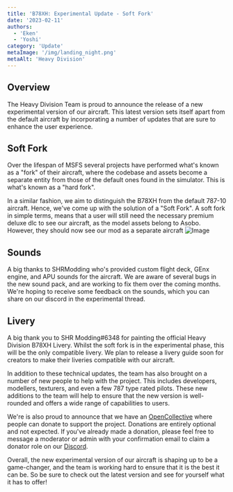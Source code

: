```yaml
---
title: 'B78XH: Experimental Update - Soft Fork'
date: '2023-02-11'
authors:
  - 'Eken'
  - 'Yoshi'
category: 'Update'
metaImage: '/img/landing_night.png'
metaAlt: 'Heavy Division'
---
```

## Overview 
The Heavy Division Team is proud to announce the release of a new experimental version of our aircraft. 
This latest version sets itself apart from the default aircraft by incorporating a number of updates that are sure 
to enhance the user experience.

## Soft Fork 
Over the lifespan of MSFS several projects have performed what's known as a "fork" of their aircraft,
where the codebase and assets become a separate entity from those of the default ones found in the simulator. 
This is what's known as a "hard fork". 

In a similar fashion, we aim to distinguish the B78XH from the default 787-10 aircraft. Hence, we've come up with the 
solution of a "Soft Fork". A soft fork in simple terms, means that a user will still need the necessary premium deluxe 
dlc to see our aircraft, as the model assets belong to Asobo. However, they should now see our mod as a separate aircraft
![Image](/img/HeavyB78XHAircraft.PNG)

## Sounds 
A big thanks to SHRModding who's provided custom flight deck, GEnx engine, and APU sounds for the aircraft. 
We are aware of several bugs in the new sound pack, and are working to fix them over the coming months. We're hoping to 
receive some feedback on the sounds, which you can share on our discord in the experimental thread.

## Livery 
A big thank you to SHR Modding#6348 for painting the official Heavy Division B78XH Livery. Whilst the soft fork is in the experimental 
phase, this will be the only compatible livery. We plan to release a livery guide soon for creators to make their liveries 
compatible with our aircraft. 

In addition to these technical updates, the team has also brought on a 
number of new people to help with the project. This includes developers, modellers, texturers, 
and even a few 787 type rated pilots. These new additions to the team will help to ensure that the new version 
is well-rounded and offers a wide range of capabilities to users.

We're is also proud to announce that we have an [OpenCollective](https://opencollective.com/heavy-division-simulations)
where people can donate to support the project. Donations are entirely optional and not expected. If you've already made a 
donation, please feel free to message a moderator or admin with your confirmation email to claim a donator role on our 
[Discord](https://discord.gg/ZtbHT7jkMW).

Overall, the new experimental version of our aircraft is shaping up to be a game-changer, and the team is working hard 
to ensure that it is the best it can be. So be sure to check out the latest version and see for yourself what it has to offer!
